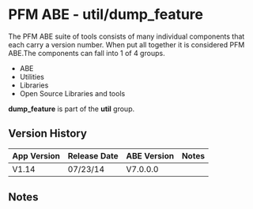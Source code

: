 # PFM ABE - util/dump_feature

The PFM ABE suite of tools consists of many individual components that each carry a version number.  When put all together it is considered PFM ABE.The components can fall into 1 of 4 groups.
- ABE
- Utilities
- Libraries
- Open Source Libraries and tools

**dump_feature** is part of the **util** group.

## Version History

|App Version|Release Date|ABE Version|Notes|
|-------|------------|-----|---|
|V1.14|07/23/14|V7.0.0.0|  |

## Notes
